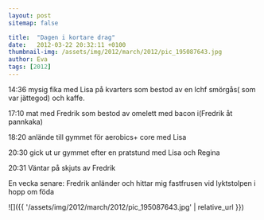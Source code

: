 ```yaml
---
layout: post
sitemap: false

title:  "Dagen i kortare drag"
date:   2012-03-22 20:32:11 +0100
thumbnail-img: /assets/img/2012/march/2012/pic_195087643.jpg
author: Eva
tags: [2012]
---
```


14:36 mysig fika med Lisa på kvarters som bestod av en lchf smörgås( som var jättegod) och kaffe. 

17:10 mat med Fredrik som bestod av omelett med bacon i(Fredrik åt pannkaka) 

18:20 anlände till gymmet för aerobics+ core med Lisa 

20:30 gick ut ur gymmet efter en pratstund med Lisa och Regina 

20:31 Väntar på skjuts av Fredrik

En vecka senare: Fredrik anländer och hittar mig fastfrusen vid lyktstolpen i hopp om föda

![]({{ '/assets/img/2012/march/2012/pic_195087643.jpg'  | relative_url }})

